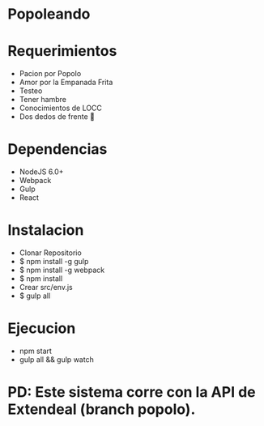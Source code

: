 # Popoleando

# Requerimientos
  - Pacion por Popolo
  - Amor por la Empanada Frita
  - Testeo
  - Tener hambre
  - Conocimientos de LOCC
  - Dos dedos de frente :facepalm:
 
# Dependencias 
  - NodeJS 6.0+
  - Webpack
  - Gulp
  - React

# Instalacion
  - Clonar Repositorio
  - $ npm install -g gulp
  - $ npm install -g webpack
  - $ npm install
  - Crear src/env.js
  - $ gulp all

# Ejecucion
  - npm start
  - gulp all && gulp watch

# PD: Este sistema corre con la API de Extendeal (branch popolo).

